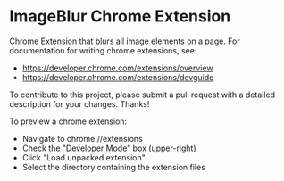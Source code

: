 # ImageBlur Chrome Extension
Chrome Extension that blurs all image elements on a page.
For documentation for writing chrome extensions, see:
- https://developer.chrome.com/extensions/overview
- https://developer.chrome.com/extensions/devguide


To contribute to this project, please submit a pull request with a detailed description for your changes. Thanks!

To preview a chrome extension:
- Navigate to chrome://extensions
- Check the "Developer Mode" box (upper-right)
- Click "Load unpacked extension"
- Select the directory containing the extension files
